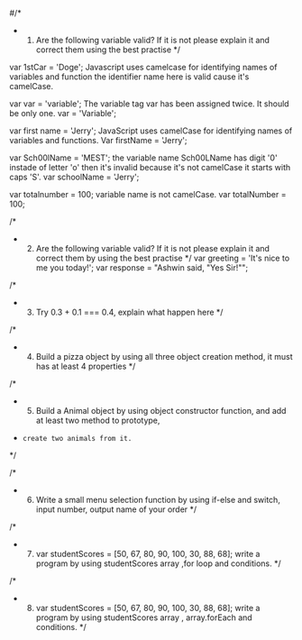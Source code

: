 #/*
 * 1. Are the following variable valid? If it is not please explain it and correct them using the best practise
 */

var 1stCar = 'Doge'; Javascript uses camelcase for identifying names of variables and function the identifier name here is valid cause it's camelCase.
  
var var = 'variable'; The variable tag var has been assigned twice. It should be only one.
  var = 'Variable';

var first name = 'Jerry';
  JavaScript uses camelCase for identifying names of variables and functions. 
  Var firstName = 'Jerry';
 
var Sch00lName = 'MEST'; the variable name Sch00LName has digit '0' instade of letter 'o' then it's invalid because it's not camelCase it starts with caps 'S'.
  var schoolName = 'Jerry';

var totalnumber = 100; variable name is not camelCase.
  var totalNumber = 100;

/*
 * 2. Are the following variable valid? If it is not please explain it and correct them by using the best practise
 */
var greeting  =  'It's nice to me you today!';
var response = "Ashwin said, "Yes Sir!"";


/*
 * 3. Try 0.3 + 0.1 === 0.4, explain what happen here
 */


/*
 * 4. Build a pizza object by using all three object creation method, it must has at least 4 properties
 */

/*
 *  5. Build a Animal object by using object constructor function, and add at least two method to prototype,
 *     create two animals from it.
 */

/*
 * 6. Write a small menu selection function by using if-else and switch, input number, output name of your order
 */

/*
 * 7. var studentScores = [50, 67, 80, 90, 100, 30, 88, 68]; write a program by using studentScores array ,for loop and conditions.
 */

/*
 * 8. var studentScores = [50, 67, 80, 90, 100, 30, 88, 68]; write a program by using studentScores array , array.forEach and conditions.
 */

